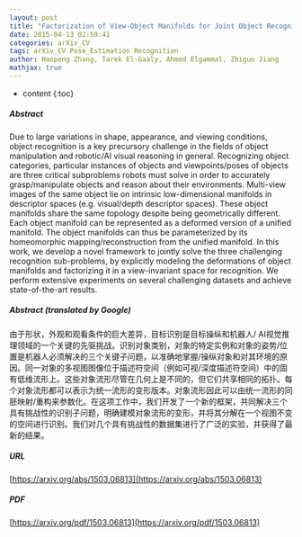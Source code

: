 ```yaml
---
layout: post
title: "Factorization of View-Object Manifolds for Joint Object Recognition and Pose Estimation"
date: 2015-04-13 02:59:41
categories: arXiv_CV
tags: arXiv_CV Pose_Estimation Recognition
author: Haopeng Zhang, Tarek El-Gaaly, Ahmed Elgammal, Zhiguo Jiang
mathjax: true
---
```


* content
{:toc}

##### Abstract
Due to large variations in shape, appearance, and viewing conditions, object recognition is a key precursory challenge in the fields of object manipulation and robotic/AI visual reasoning in general. Recognizing object categories, particular instances of objects and viewpoints/poses of objects are three critical subproblems robots must solve in order to accurately grasp/manipulate objects and reason about their environments. Multi-view images of the same object lie on intrinsic low-dimensional manifolds in descriptor spaces (e.g. visual/depth descriptor spaces). These object manifolds share the same topology despite being geometrically different. Each object manifold can be represented as a deformed version of a unified manifold. The object manifolds can thus be parameterized by its homeomorphic mapping/reconstruction from the unified manifold. In this work, we develop a novel framework to jointly solve the three challenging recognition sub-problems, by explicitly modeling the deformations of object manifolds and factorizing it in a view-invariant space for recognition. We perform extensive experiments on several challenging datasets and achieve state-of-the-art results.

##### Abstract (translated by Google)
由于形状，外观和观看条件的巨大差异，目标识别是目标操纵和机器人/ AI视觉推理领域的一个关键的先驱挑战。识别对象类别，对象的特定实例和对象的姿势/位置是机器人必须解决的三个关键子问题，以准确地掌握/操纵对象和对其环境的原因。同一对象的多视图图像位于描述符空间（例如可视/深度描述符空间）中的固有低维流形上。这些对象流形尽管在几何上是不同的，但它们共享相同的拓扑。每个对象流形都可以表示为统一流形的变形版本。对象流形因此可以由统一流形的同胚映射/重构来参数化。在这项工作中，我们开发了一个新的框架，共同解决三个具有挑战性的识别子问题，明确建模对象流形的变形，并将其分解在一个视图不变的空间进行识别。我们对几个具有挑战性的数据集进行了广泛的实验，并获得了最新的结果。

##### URL
[https://arxiv.org/abs/1503.06813](https://arxiv.org/abs/1503.06813)

##### PDF
[https://arxiv.org/pdf/1503.06813](https://arxiv.org/pdf/1503.06813)

